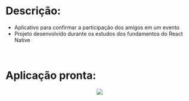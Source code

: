 # Descrição:
 - Aplicativo para confirmar a participação dos amigos em um evento
 - Projeto desenvolvido durante os estudos dos fundamentos do React Native

<br/>

# Aplicação pronta:

<p align="center">
<img src="https://github.com/user-attachments/assets/7338ea83-3edf-4230-a6e7-1bfeab860bd1"/>
</p>
